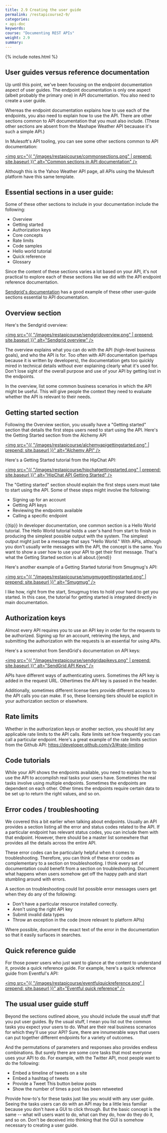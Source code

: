 ```yaml
---
title: 2.9 Creating the user guide
permalink: /restapicourse2-9/
categories:
- api-doc
keywords: 
course: "Documenting REST APIs"
weight: 2.9
summary: 
---
```

{% include notes.html %}

## User guides versus reference documentation

Up until this point, we've been focusing on the endpoint documentation aspect of user guides. The endpoint documentation is only one aspect (albeit probably the primary one) in API documentation. You also need to create a user guide.

Whereas the endpoint documentation explains how to use each of the endpoints, you also need to explain how to use the API. There are other sections common to API documentation that you must also include. (These other sections are absent from the Mashape Weather API becauase it's such a simple API.)

In Mulesoft's API tooling, you can see some other sections common to API documentation:

<a href="http://api-portal.anypoint.mulesoft.com/yahoo/api/yahoo-weather-api"><img src="{{ "/images/restapicourse/commonsections.png" | prepend: site.baseurl }}" alt="Common sections in API documentation" /></a>

Although this is the Yahoo Weather API page, all APIs using the Mulesoft platform have this same template. 

## Essential sections in a user guide:

Some of these other sections to include in your documentation include the following:

* Overview
* Getting started
* Authorization keys
* Core concepts
* Rate limits
* Code samples
* Hello world tutorial
* Quick reference
* Glossary

Since the content of these sections varies a lot based on your API, it's not practical to explore each of these sections like we did with the API endpoint reference documentation.

[Sendgrid's documentation](https://sendgrid.com/docs) has a good example of these other user-guide sections essential to API documentation.

## Overview section

Here's the Sendgrid overview:

<a href="https://sendgrid.com/docs/User_Guide/index.html"><img src="{{ "/images/restapicourse/sendgridoverview.png" | prepend: site.baseurl }}" alt="Sendgrid overview" /></a>

The overview explains what you can do with the API (high-level business goals), and who the API is for. Too often with API documentation (perhaps because it is written by developers), the documentation gets too quickly mired in technical details without ever explaining clearly what it's used for. Don't lose sight of the overall purpose and use of your API by getting lost in the endpoints.

In the overview, list some common business scenarios in which the API might be useful. This will give people the context they need to evaluate whether the API is relevant to their needs.

## Getting started section

Following the Overview section, you usually have a "Getting started" section that details the first steps users need to start using the API. Here's the Getting Started section from the Alchemy API

<a href="http://www.alchemyapi.com/developers/getting-started-guide"><img src="{{ "/images/restapicourse/alchemyapigettingstarted.png" | prepend: site.baseurl }}" alt="Alchemy API" /></a>

Here's a Getting Started tutorial from the HipChat API:

<a href="https://www.hipchat.com/docs/apiv2"><img src="{{ "/images/restapicourse/hipchatgettingstarted.png" | prepend: site.baseurl }}" alt="HipChat API Getting Started" /></a>

The "Getting started" section should explain the first steps users must take to start using the API. Some of these steps might involve the following:

* Signing up for an account
* Getting API keys
* Reviewing the endpoints available
* Calling a specific endpoint

{{tip}} In developer documentation, one common section is a Hello World tutorial. The Hello World tutorial holds a user's hand from start to finish in producing the simplest possible output with the system. The simplest output might just be a message that says "Hello World." With APIs, although you don't usually write messages with the API, the concept is the same. You want to show a user how to use your API to get their first message. That's what the Getting Started section is all about.{{end}}

Here's another example of a Getting Started tutorial from Smugmug's API:

<a href="https://api.smugmug.com/api/v2/doc"><img src="{{ "/images/restapicourse/smugmuggettingstarted.png" | prepend: site.baseurl }}" alt="Smugmug" /></a>

I like how, right from the start, Smugmug tries to hold your hand to get you started. In this case, the tutorial for getting started is integrated directly in main documentation.

## Authorization keys

Almost every API requires you to use an API key in order for the requests to be authorized. Signing up for an account, retrieving the keys, and submitting the authorization with the requests is an essential for using APIs.

Here's a screenshot from SendGrid's documentation on API keys:

<a href="https://sendgrid.com/docs/User_Guide/Settings/api_keys.html"><img src="{{ "/images/restapicourse/sendgridapikeys.png" | prepend: site.baseurl }}" alt="SendGrid API Keys" /></a>

APIs have different ways of authenticating users. Sometimes the API key is added in the request URL. Othertimes the API key is passed in the header. 

Additionally, sometimes different license tiers provide different access to the API calls you can make. If so, these licensing tiers should be explicit in your authorization section or elsewhere.

## Rate limits
Whether in the authorization keys or another section, you should list any applicable rate limits to the API calls. Rate limits set how frequently you can call a particular endpoint. Here's a great example of the rate limits section from the Github API: https://developer.github.com/v3/#rate-limiting

## Code tutorials

While your API shows the endpoints available, you need to explain how to use the API to accomplish real tasks your users have. Sometimes the real tasks involve using multiple endpoints. Sometimes the endpoints are dependent on each other. Other times the endpoints require certain data to be set up to return the right values, and so on.

## Error codes / troubleshooting

We covered this a bit earlier when talking about endpoints. Usually an API provides a section listing all the error and status codes related to the API. If a particular endpoint has relevant status codes, you can include them with that endpoint. However, there should be a master list somewhere that provides all the details across the entire API.

These error codes can be particularly helpful when it comes to troubleshooting. Therefore, you can think of these error codes as complementary to a section on troubleshooting. I think every set of documentation could benefit from a section on troubleshooting. Document what happens when users somehow get off the happy path and start stumbling around with errors.

A section on troubleshooting could list possible error messages users get when they do any of the following:

* Don't have a particular resource installed correctly.
* Aren't using the right API key
* Submit invalid data types
* Throw an exception in the code (more relevant to platform APIs)

Where possible, document the exact text of the error in the documentation so that it easily surfaces in searches.

## Quick reference guide

For those power users who just want to glance at the content to understand it, provide a quick reference guide. For example, here's a quick reference guide from Eventful's API:

<a href="http://api.eventful.com/docs"><img src="{{ "/images/restapicourse/eventfulquickreference.png" | prepend: site.baseurl }}" alt="Eventful quick reference" /></a>

## The usual user guide stuff

Beyond the sections outlined above, you should include the usual stuff that you put user guides. By the usual stuff, I mean you list out the common tasks you expect your users to do. What are their real business scenarios for which they'll use your API? Sure, there are innumerable ways that users can put together different endpoints for a variety of outcomes. 

And the permutations of parameters and responses also provides endless combinations. But surely there are some core tasks that most everyone uses your API to do. For example, with the Twitter API, most people want to do the following:
 
 * Embed a timeline of tweets on a site
 * Embed a hashtag of tweets 
 * Provide a Tweet This button below posts
 * Show the number of times a post has been retweeted
 
 Provide how-to's for these tasks just like you would with any user guide. Seeing the tasks users can do with an API may be a little less familiar because you don't have a GUI to click through. But the basic concept is the same -- what will users want to do, what can they do, how do they do it, and so on. Don't be deceived into thinking that the GUI is somehow necessary to creating a user guide.
